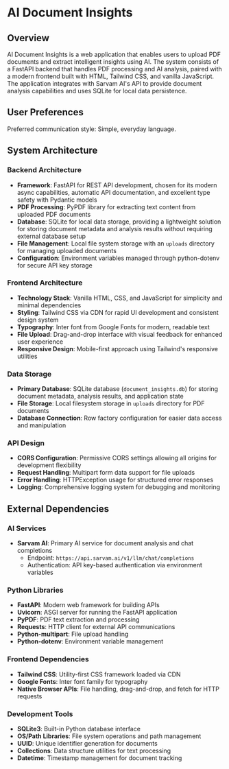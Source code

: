 # AI Document Insights

## Overview

AI Document Insights is a web application that enables users to upload PDF documents and extract intelligent insights using AI. The system consists of a FastAPI backend that handles PDF processing and AI analysis, paired with a modern frontend built with HTML, Tailwind CSS, and vanilla JavaScript. The application integrates with Sarvam AI's API to provide document analysis capabilities and uses SQLite for local data persistence.

## User Preferences

Preferred communication style: Simple, everyday language.

## System Architecture

### Backend Architecture
- **Framework**: FastAPI for REST API development, chosen for its modern async capabilities, automatic API documentation, and excellent type safety with Pydantic models
- **PDF Processing**: PyPDF library for extracting text content from uploaded PDF documents
- **Database**: SQLite for local data storage, providing a lightweight solution for storing document metadata and analysis results without requiring external database setup
- **File Management**: Local file system storage with an `uploads` directory for managing uploaded documents
- **Configuration**: Environment variables managed through python-dotenv for secure API key storage

### Frontend Architecture
- **Technology Stack**: Vanilla HTML, CSS, and JavaScript for simplicity and minimal dependencies
- **Styling**: Tailwind CSS via CDN for rapid UI development and consistent design system
- **Typography**: Inter font from Google Fonts for modern, readable text
- **File Upload**: Drag-and-drop interface with visual feedback for enhanced user experience
- **Responsive Design**: Mobile-first approach using Tailwind's responsive utilities

### Data Storage
- **Primary Database**: SQLite database (`document_insights.db`) for storing document metadata, analysis results, and application state
- **File Storage**: Local filesystem storage in `uploads` directory for PDF documents
- **Database Connection**: Row factory configuration for easier data access and manipulation

### API Design
- **CORS Configuration**: Permissive CORS settings allowing all origins for development flexibility
- **Request Handling**: Multipart form data support for file uploads
- **Error Handling**: HTTPException usage for structured error responses
- **Logging**: Comprehensive logging system for debugging and monitoring

## External Dependencies

### AI Services
- **Sarvam AI**: Primary AI service for document analysis and chat completions
  - Endpoint: `https://api.sarvam.ai/v1/llm/chat/completions`
  - Authentication: API key-based authentication via environment variables

### Python Libraries
- **FastAPI**: Modern web framework for building APIs
- **Uvicorn**: ASGI server for running the FastAPI application
- **PyPDF**: PDF text extraction and processing
- **Requests**: HTTP client for external API communications
- **Python-multipart**: File upload handling
- **Python-dotenv**: Environment variable management

### Frontend Dependencies
- **Tailwind CSS**: Utility-first CSS framework loaded via CDN
- **Google Fonts**: Inter font family for typography
- **Native Browser APIs**: File handling, drag-and-drop, and fetch for HTTP requests

### Development Tools
- **SQLite3**: Built-in Python database interface
- **OS/Path Libraries**: File system operations and path management
- **UUID**: Unique identifier generation for documents
- **Collections**: Data structure utilities for text processing
- **Datetime**: Timestamp management for document tracking